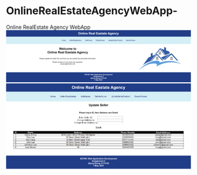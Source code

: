 # OnlineRealEstateAgencyWebApp-
Online RealEstate Agency WebApp
![svg](https://github.com/qiangnz/OnlineRealEstateAgencyWebApp-/blob/master/1.jpg)  
![svg](https://github.com/qiangnz/OnlineRealEstateAgencyWebApp-/blob/master/2.jpg)  
